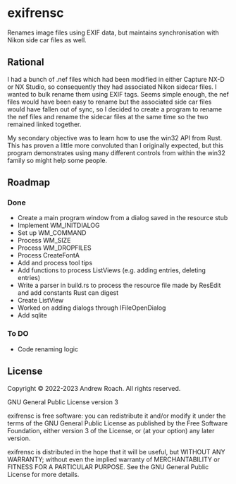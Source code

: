# exifrensc
Renames image files using EXIF data, but maintains synchronisation with Nikon side car files as well.
## Rational
I had a bunch of .nef files which had been modified in either Capture NX-D or NX Studio, so consequently they had associated Nikon sidecar files. I wanted to bulk rename them using EXIF tags. Seems simple enough, the nef files would have been easy to rename but the associated side car files would have fallen out of sync, so I decided to create a program to rename the nef files and rename the sidecar files at the same time so the two remained linked together.

My secondary objective was to learn how to use the win32 API from Rust. This has proven a little more convoluted than I originally expected, but this program demonstrates using many different controls from within the win32 family so might help some people.
## Roadmap
### Done
- Create a main program window from a dialog saved in the resource stub
- Implement WM_INITDIALOG
- Set up WM_COMMAND
- Process WM_SIZE
- Process WM_DROPFILES
- Process CreateFontA
- Add and process tool tips
- Add functions to process ListViews (e.g. adding entries, deleting entries)
- Write a parser in build.rs to process the resource file made by ResEdit and add constants Rust can digest
- Create ListView
- Worked on adding dialogs through IFileOpenDialog
- Add sqlite
### To DO
- Code renaming logic
## License
Copyright © 2022-2023 Andrew Roach. All rights reserved.

GNU General Public License version 3

exifrensc is free software: you can redistribute it and/or modify it under the terms of the GNU General Public License as published by the Free Software Foundation, either version 3 of the License, or (at your option) any later version.

exifrensc is distributed in the hope that it will be useful, but WITHOUT ANY WARRANTY; without even the implied warranty of MERCHANTABILITY or FITNESS FOR A PARTICULAR PURPOSE. See the GNU General Public License for more details.